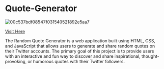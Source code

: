 # Quote-Generator
![00c537bdf08547f031540521892e5aa7](https://github.com/Yogesh9389/Quote-Generator/assets/125749946/71af497f-1ee5-4e76-9b45-365548c89d53)

<a href="https://yogesh9389.github.io/Quote-Generator/">Visit Here</a><br/>
<p>The Random Quote Generator is a web application built using HTML, CSS, and JavaScript that allows users to generate and share random quotes on their Twitter accounts. The primary goal of this project is to provide users with an interactive and fun way to discover and share inspirational, thought-provoking, or humorous quotes with their Twitter followers.</p>
